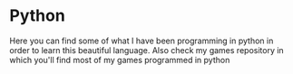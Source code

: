 # Python
Here you can find some of what I have been programming in python in order to learn this beautiful language.
Also check my games repository in which you'll find most of my games programmed in python

